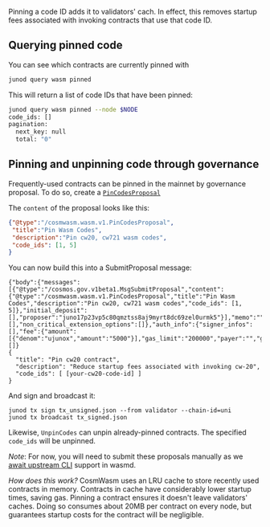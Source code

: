 Pinning a code ID adds it to validators' cach. In effect, this removes startup fees associated with invoking contracts that use that code ID.

## Querying pinned code

You can see which contracts are currently pinned with

```sh
junod query wasm pinned
```

This will return a list of code IDs that have been pinned:

```bash
junod query wasm pinned --node $NODE         
code_ids: []
pagination:
  next_key: null
  total: "0"
```

## Pinning and unpinning code through governance

Frequently-used contracts can be pinned in the mainnet by governance proposal. To do so, create a [`PinCodesProposal`](https://github.com/CosmWasm/wasmd/blob/master/proto/cosmwasm/wasm/v1/proposal.proto#L94-L104)

The `content` of the proposal looks like this:

```json
{"@type":"/cosmwasm.wasm.v1.PinCodesProposal",
 "title":"Pin Wasm Codes",
 "description":"Pin cw20, cw721 wasm codes",
 "code_ids": [1, 5]
}
```
You can now build this into a SubmitProposal message:

```
{"body":{"messages":[{"@type":"/cosmos.gov.v1beta1.MsgSubmitProposal","content":{"@type":"/cosmwasm.wasm.v1.PinCodesProposal","title":"Pin Wasm Codes","description":"Pin cw20, cw721 wasm codes","code_ids": [1, 5]},"initial_deposit":[],"proposer":"juno17p23vp5c80qmztss8aj9myrt8dc69zel0urmk5"}],"memo":"","timeout_height":"0","extension_options":[],"non_critical_extension_options":[]},"auth_info":{"signer_infos":[],"fee":{"amount":[{"denom":"ujunox","amount":"5000"}],"gas_limit":"200000","payer":"","granter":""}},"signatures":[]}
{
  "title": "Pin cw20 contract",
  "description": "Reduce startup fees associated with invoking cw-20",
  "code_ids": [ [your-cw20-code-id] ]
}
```

And sign and broadcast it:

```
junod tx sign tx_unsigned.json --from validator --chain-id=uni
junod tx broadcast tx_signed.json
```

Likewise, `UnpinCodes` can unpin already-pinned contracts. The specified `code_ids` will be unpinned.

*Note*: For now, you will need to submit these proposals manually as we [await upstream CLI](https://github.com/CosmWasm/wasmd/issues/686) support in wasmd. 

*How does this work?* CosmWasm uses an LRU cache to store recently used
contracts in memory. Contracts in cache have considerably lower startup times,
saving gas. Pinning a contract ensures it doesn't leave validators' caches.
Doing so consumes about 20MB per contract on every node, but guarantees startup
costs for the contract will be negligible.
